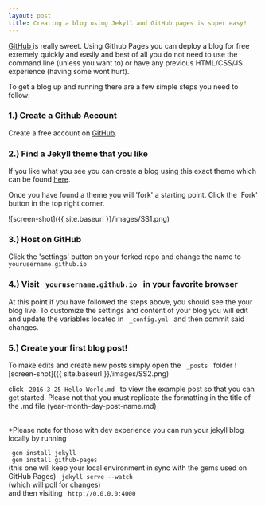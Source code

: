 ```yaml
---
layout: post
title: Creating a blog using Jekyll and GitHub pages is super easy!
---
```


<a href="https://www.github.com" > GitHub </a> is really sweet. Using Github Pages you can deploy a blog for free exremely quickly and easily and best of all you do not need to use the command line (unless you want to) or have any previous HTML/CSS/JS experience (having some wont hurt).

To get a blog up and running there are a few simple steps you need to follow:

<h3> 1.) Create a Github Account </h3>
Create a free account on <a href="https://www.github.com" > GitHub</a>. 

<h3> 2.) Find a Jekyll theme that you like </h3>

If you like what you see you can create a blog using this exact theme which can be found
<a href="https://github.com/barryclark/jekyll-now " > here</a>.

  Once you have found a theme you will 'fork' a starting point. Click the 'Fork' button in the top right corner.
<!-- <div style="text-align:center"> -->
<!-- <img src= ({{ site.baseurl }} "/images/SS1.png)" /> -->
<!-- ![screen-shot](/images/SS1.png) -->

![screen-shot]({{ site.baseurl }}/images/SS1.png)
<!-- </div> -->

<h3> 3.) Host on GitHub </h3>
Click the 'settings' button on your forked repo and change the name to 
<code> yourusername.github.io </code>

<h3> 4.) Visit  <code> yourusername.github.io </code> in your favorite browser </h3>
At this point if you have followed the steps above, you should see the your blog live. To customize the settings and content of your blog you will edit and update the variables located in <code> _config.yml </code> and then commit said changes.



<h3> 5.) Create your first blog post! </h3>
To make edits and create new posts simply open the <code> _posts </code> folder
<!-- <div style="text-align:center">
<img src="/images/SS2.png" />
</div> -->
![screen-shot]({{ site.baseurl }}/images/SS2.png)

click <code> 2016-3-25-Hello-World.md </code> to view the example post so that you can get started. Please not that you must replicate the formatting in the title of the .md file (year-month-day-post-name.md) <br><br>


*Please note for those with dev experience you can run your jekyll blog locally by running<br> 
<div style="text-align:left">
<code> gem install jekyll </code> <br>
<code> gem install github-pages </code><br> (this one will keep your local environment in sync with the gems used on GitHub Pages)
<code> jekyll serve --watch </code><br>
(which will poll for changes)<br>
and then visiting <code> http://0.0.0.0:4000 </code><br><br>
</div>